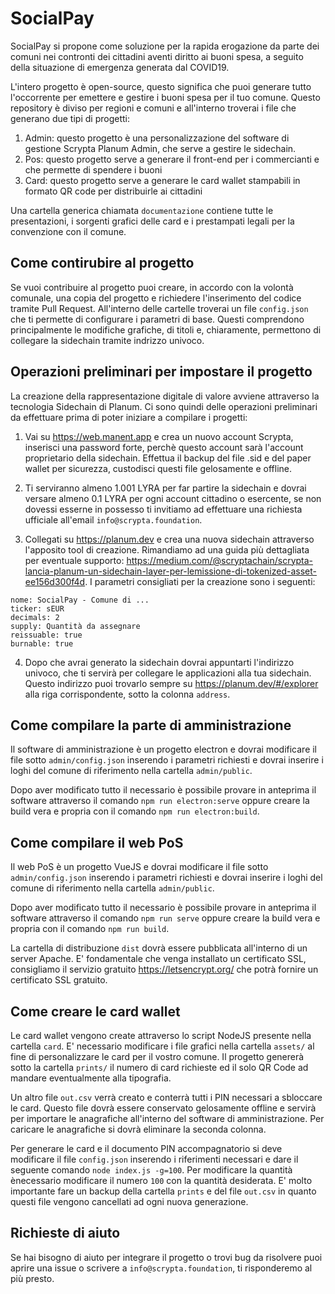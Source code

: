 # SocialPay

SocialPay si propone come soluzione per la rapida erogazione da parte dei comuni nei contronti dei cittadini aventi diritto ai buoni spesa, a seguito della situazione di emergenza generata dal COVID19.


L'intero progetto è open-source, questo significa che puoi generare tutto l'occorrente per emettere e gestire i buoni spesa per il tuo comune. Questo repository è diviso per regioni e comuni e all'interno troverai i file che generano due tipi di progetti:

1) Admin: questo progetto è una personalizzazione del software di gestione Scrypta Planum Admin, che serve a gestire le sidechain.
2) Pos: questo progetto serve a generare il front-end per i commercianti e che permette di spendere i buoni
3) Card: questo progetto serve a generare le card wallet stampabili in formato QR code per distribuirle ai cittadini

Una cartella generica chiamata `documentazione` contiene tutte le presentazioni, i sorgenti grafici delle card e i prestampati legali per la convenzione con il comune.

## Come contirubire al progetto

Se vuoi contribuire al progetto puoi creare, in accordo con la volontà comunale, una copia del progetto e richiedere l'inserimento del codice tramite Pull Request.
All'interno delle cartelle troverai un file `config.json` che ti permette di configurare i parametri di base. Questi comprendono principalmente le modifiche grafiche, di titoli e, chiaramente, permettono di collegare la sidechain tramite indrizzo univoco.

## Operazioni preliminari per impostare il progetto

La creazione della rappresentazione digitale di valore avviene attraverso la tecnologia Sidechain di Planum. Ci sono quindi delle operazioni preliminari da effettuare prima di poter iniziare a compilare i progetti:

1) Vai su https://web.manent.app e crea un nuovo account Scrypta, inserisci una password forte, perchè questo account sarà l'account proprietario della sidechain. Effettua il backup del file .sid e del paper wallet per sicurezza, custodisci questi file gelosamente e offline.

2) Ti serviranno almeno 1.001 LYRA per far partire la sidechain e dovrai versare almeno 0.1 LYRA per ogni account cittadino o esercente, se non dovessi esserne in possesso ti invitiamo ad effettuare una richiesta ufficiale all'email `info@scrypta.foundation`.

3) Collegati su https://planum.dev e crea una nuova sidechain attraverso l'apposito tool di creazione. Rimandiamo ad una guida più dettagliata per eventuale supporto: https://medium.com/@scryptachain/scrypta-lancia-planum-un-sidechain-layer-per-lemissione-di-tokenized-asset-ee156d300f4d. I parametri consigliati per la creazione sono i seguenti: 
```
nome: SocialPay - Comune di ...
ticker: sEUR
decimals: 2
supply: Quantità da assegnare
reissuable: true
burnable: true
```

4) Dopo che avrai generato la sidechain dovrai appuntarti l'indirizzo univoco, che ti servirà per collegare le applicazioni alla tua sidechain. Questo indirizzo puoi trovarlo sempre su https://planum.dev/#/explorer alla riga corrispondente, sotto la colonna `address`.


## Come compilare la parte di amministrazione

Il software di amministrazione è un progetto electron e dovrai modificare il file sotto `admin/config.json` inserendo i parametri richiesti e dovrai inserire i loghi del comune di riferimento nella cartella `admin/public`.

Dopo aver modificato tutto il necessario è possibile provare in anteprima il software attraverso il comando `npm run electron:serve` oppure creare la build vera e propria con il comando `npm run electron:build`.

## Come compilare il web PoS

Il web PoS è un progetto VueJS e dovrai modificare il file sotto `admin/config.json` inserendo i parametri richiesti e dovrai inserire i loghi del comune di riferimento nella cartella `admin/public`.

Dopo aver modificato tutto il necessario è possibile provare in anteprima il software attraverso il comando `npm run serve` oppure creare la build vera e propria con il comando `npm run build`.

La cartella di distribuzione `dist` dovrà essere pubblicata all'interno di un server Apache. E' fondamentale che venga installato un certificato SSL, consigliamo il servizio gratuito https://letsencrypt.org/ che potrà fornire un certificato SSL gratuito.

## Come creare le card wallet

Le card wallet vengono create attraverso lo script NodeJS presente nella cartella `card`. E' necessario modificare i file grafici nella cartella `assets/` al fine di personalizzare le card per il vostro comune. Il progetto genererà sotto la cartella `prints/` il numero di card richieste ed il solo QR Code ad mandare eventualmente alla tipografia.

Un altro file `out.csv` verrà creato e conterrà tutti i PIN necessari a sbloccare le card. Questo file dovrà essere conservato gelosamente offline e servirà per importare le anagrafiche all'interno del software di amministrazione. Per caricare le anagrafiche si dovrà eliminare la seconda colonna.

Per generare le card e il documento PIN accompagnatorio si deve modificare il file `config.json` inserendo i riferimenti necessari e dare il seguente comando ```node index.js -g=100```. Per modificare la quantità ènecessario modificare il numero `100` con la quantità desiderata. E' molto importante fare un backup della cartella `prints` e del file `out.csv` in quanto questi file vengono cancellati ad ogni nuova generazione.

## Richieste di aiuto

Se hai bisogno di aiuto per integrare il progetto o trovi bug da risolvere puoi aprire una issue o scrivere a `info@scrypta.foundation`, ti risponderemo al più presto.
